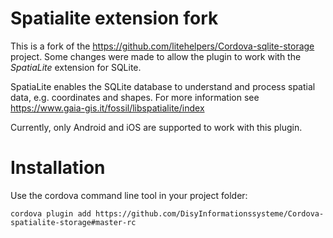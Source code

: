 # Spatialite extension fork
This is a fork of the https://github.com/litehelpers/Cordova-sqlite-storage project. Some changes were made to allow the plugin to work with the *SpatiaLite* extension for SQLite.

SpatiaLite enables the SQLite database to understand and process spatial data, e.g. coordinates and shapes. For more information see https://www.gaia-gis.it/fossil/libspatialite/index

Currently, only Android and iOS are supported to work with this plugin.

# Installation
Use the cordova command line tool in your project folder:
```
cordova plugin add https://github.com/DisyInformationssysteme/Cordova-spatialite-storage#master-rc
```

